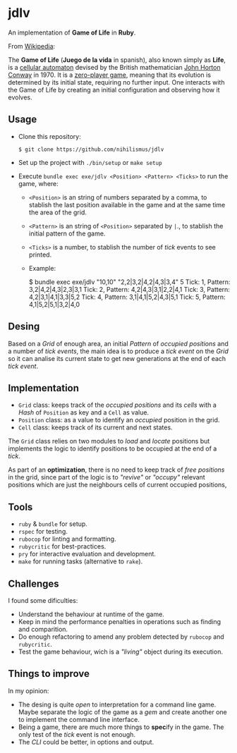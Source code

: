 # jdlv

An implementation of **Game of Life** in **Ruby**.

From [Wikipedia](https://en.wikipedia.org/wiki/Conway%27s_Game_of_Life):

The **Game of Life** (**Juego de la vida** in spanish), also known simply as **Life**, is a
[cellular automaton](https://en.wikipedia.org/wiki/Cellular_automaton) devised by the British
mathematician [John Horton Conway](https://en.wikipedia.org/wiki/John_Horton_Conway) in 1970.
It is a [zero-player game](https://en.wikipedia.org/wiki/Zero-player_game), meaning that its
evolution is determined by its initial state, requiring no further input. One interacts with
the Game of Life by creating an initial configuration and observing how it evolves.

## Usage

- Clone this repository:

      $ git clone https://github.com/nihilismus/jdlv

- Set up the project with `./bin/setup` or `make setup`

- Execute `bundle exec exe/jdlv <Position> <Pattern> <Ticks>` to run the game, where:

  - `<Position>` is an string of numbers separated by a comma, to stablish the last position
    available in the game and at the same time the area of the grid.
  - `<Pattern>` is an string of `<Position>` separated by `|`., to stablish the initial pattern
    of the game.
  - `<Ticks>` is a number, to stablish the number of *tick* events to see printed.

  - Example:

      $ bundle exec exe/jdlv "10,10" "2,2|3,2|4,2|4,3|3,4" 5
      Tick: 1, Pattern: 3,2|4,2|4,3|2,3|3,1
      Tick: 2, Pattern: 4,2|4,3|3,1|2,2|4,1
      Tick: 3, Pattern: 4,2|3,1|4,1|3,3|5,2
      Tick: 4, Pattern: 3,1|4,1|5,2|4,3|5,1
      Tick: 5, Pattern: 4,1|5,2|5,1|3,2|4,0

## Desing

Based on a *Grid* of enough area, an initial *Pattern* of *occupied positions* and a number of
*tick events*, the main idea is to produce a *tick event* on the *Grid* so it can analise its
current state to get new generations at the end of each *tick event*.

## Implementation

- `Grid` class: keeps track of the *occupied positions* and its *cells* with a *Hash* of
  `Position` as key and a `Cell` as value.
- `Position` class: as a value to identify an *occupied* position in the grid.
- `Cell` class: keeps track of its current and next states.

The `Grid` class relies on two modules to *load* and *locate* positions but implements the
logic to identify positions to be occupied at the end of a *tick*.

As part of an **optimization**, there is no need to keep track of *free positions* in the grid,
since part of the logic is to *"revive"* or *"occupy"* relevant positions which are just the
neighbours cells of current occupied positions, 

## Tools

- `ruby` & `bundle` for setup.
- `rspec` for testing.
- `rubocop` for linting and formatting.
- `rubycritic` for best-practices.
- `pry` for interactive evaluation and development.
- `make` for running tasks (alternative to `rake`).

## Challenges

I found some dificulties:

- Understand the behaviour at runtime of the game.
- Keep in mind the performance penalties in operations such as finding and comparition.
- Do enough refactoring to amend any problem detected by `rubocop` and `rubycritic`.
- Test the game behaviour, wich is a *"living"* object during its execution.

## Things to improve

In my opinion:

- The desing is quite *open* to interpretation for a command line game. Maybe separate the
  logic of the game as a *gem* and create another one to implement the command line interface.
- Being a game, there are much more things to **spec**ify in the game. The only test of the *tick*
  event is not enough.
- The *CLI* could be better, in options and output.
